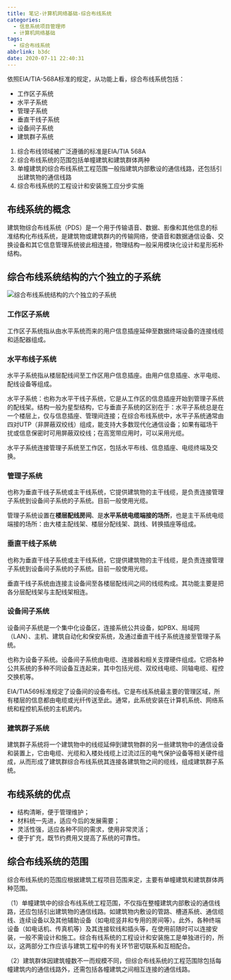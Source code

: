 ```yaml
---
title: 笔记-计算机网络基础-综合布线系统
categories:
  - 信息系统项目管理师
  - 计算机网络基础
tags:
  - 综合布线系统
abbrlink: b3dc
date: 2020-07-11 22:40:31
---
```


依照EIA/TIA-568A标准的规定，从功能上看，综合布线系统包括：

- 工作区子系统
- 水平子系统
- 管理子系统
- 垂直干线子系统
- 设备间子系统
- 建筑群子系统

1. 综合布线领域被广泛遵循的标准是EIA/TIA 568A
2. 综合布线系统的范围包括单幢建筑和建筑群体两种
3. 单幢建筑的综合布线系统工程范围一般指建筑内部敷设的通信线路，还包括引出建筑物的通信线路
4. 综合布线系统的工程设计和安装施工应分步实施

<!-- more -->


## 布线系统的概念

建筑物综合布线系统（PDS）是一个用于传输语音、数据、影像和其他信息的标准结构化布线系统，是建筑物或建筑群内的传输网络，使语音和数据通信设备、交换设备和其它信息管理系统彼此相连接，物理结构一般采用模块化设计和星形拓朴结构。

## 综合布线系统结构的六个独立的子系统

![综合布线系统结构的六个独立的子系统](https://i.loli.net/2020/07/11/cyoQK7vIdCVElqj.png)

### 工作区子系统

工作区子系统指从由水平系统而来的用户信息插座延伸至数据终端设备的连接线缆和适配器组成。

### 水平布线子系统

水平子系统指从楼层配线间至工作区用户信息插座。由用户信息插座、水平电缆、配线设备等组成。

水平子系统：也称为水平干线子系统，它是从工作区的信息插座开始到管理子系统的配线架。结构一般为星型结构，它与垂直子系统的区别在于：水平子系统总是在一个楼层上，仅与信息插座、管理间连接；在综合布线系统中，水平子系统通常由四对UTP（非屏蔽双绞线）组成，能支持大多数现代化通信设备；如果有磁场干扰或信息保密时可用屏蔽双绞线；在高宽带应用时，可以采用光缆。

水平子系统连接管理子系统至工作区，包括水平布线、信息插座、电缆终端及交换。

### 管理子系统

也称为垂直干线子系统或主干线系统，它提供建筑物的主干线缆，是负责连接管理子系统到设备间子系统的子系统。目前一般使用光缆。

管理子系统设置在**楼层配线房间**、是**水平系统电缆端接的场所**，也是主干系统电缆端接的场所：由大楼主配线架、楼层分配线架、跳线、转换插座等组成。

### 垂直干线子系统

也称为垂直干线子系统或主干线系统，它提供建筑物的主干线缆，是负责连接管理子系统到设备间子系统的子系统。目前一般使用光缆。

垂直干线子系统由连接主设备间至各楼层配线间之间的线缆构成。其功能主要是把各分层配线架与主配线架相连。

### 设备间子系统

设备间子系统是一个集中化设备区，连接系统公共设备，如PBX、局域网（LAN）、主机、建筑自动化和保安系统，及通过垂直干线子系统连接至管理子系统。

也称为设备子系统。设备间子系统由电缆、连接器和相关支撑硬件组成。它把各种公共系统的多种不同设备互连起来，其中包括光缆、双绞线电缆、同轴电缆、程控交换机等。

EIA/TIA569标准规定了设备间的设备布线。它是布线系统最主要的管理区域，所有楼层的信息都由电缆或光纤传送至此。通常，此系统安装在计算机系统、网络系统和程控机系统的主机房内。

### 建筑群子系统

建筑群子系统将一个建筑物中的线缆延伸到建筑物群的另一些建筑物中的通信设备和装置上，它由电缆、光缆和入楼处线缆上过流过压的电气保护设备等相关硬件组成，从而形成了建筑群综合布线系统其连接各建筑物之间的缆线，组成建筑群子系统。


## 布线系统的优点

- 结构清晰，便于管理维护；
- 材料统一先进，适应今后的发展需要；
- 灵活性强，适应各种不同的需求，使用非常灵活；
- 便于扩充，既节约费用又提高了系统的可靠性。


## 综合布线系统的范围

综合布线系统的范围应根据建筑工程项目范围来定，主要有单幢建筑和建筑群体两种范围。

（1）单幢建筑中的综合布线系统工程范围，不仅指在整幢建筑内部敷设的通信线路，还应包括引出建筑物的通信线路。如建筑物内敷设的管路、槽道系统、通信缆线、连续设备以及其他辅助设备（如电缆竖井和专用的房间等）。此外，各种终端设备（如电话机、传真机等）及其连接软线和插头等，在使用前随时可以连接安装，一般不需设计和施工。综合有线系统的工程设计和安装施工是单独进行的，所以，这两部分工作应该与建筑工程中的有关环节密切联系和互相配合。

（2）建筑群体因建筑幢数不一而规模不同，但综合布线系统的工程范围除包括每幢建筑内的通信线路外，还需包括各幢建筑之间相互连接的通信线路。
